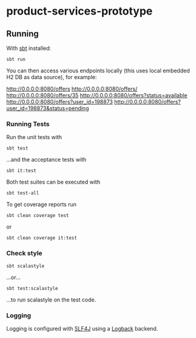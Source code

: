 # product-services-prototype

## Running

With [sbt](http://www.scala-sbt.org/) installed:

```
sbt run
```

You can then access various endpoints locally (this uses local embedded H2 DB as data source), for example:

http://0.0.0.0:8080/offers
http://0.0.0.0:8080/offers/
http://0.0.0.0:8080/offers/35
http://0.0.0.0:8080/offers?status=available
http://0.0.0.0:8080/offers?user_id=198873
http://0.0.0.0:8080/offers?user_id=198873&status=pending

### Running Tests

Run the unit tests with
```
sbt test
```
...and the acceptance tests with
```
sbt it:test
```
Both test suites can be executed with
```
sbt test-all
```

To get coverage reports run
```
sbt clean coverage test
```
or
```
sbt clean coverage it:test
```

### Check style

```
sbt scalastyle
```
...or...
```
sbt test:scalastyle
```
...to run scalastyle on the test code.

### Logging
Logging is configured with [SLF4J](https://www.slf4j.org/) using a [Logback](https://logback.qos.ch) backend.
